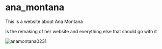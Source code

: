 # ana_montana
This is a website about Ana Montana

Is the remaking of her website and everything else that should go with it

![anamontana0231](https://user-images.githubusercontent.com/55121581/125566375-a577a90c-f712-402e-befd-a6a9cb8109e2.jpg)
